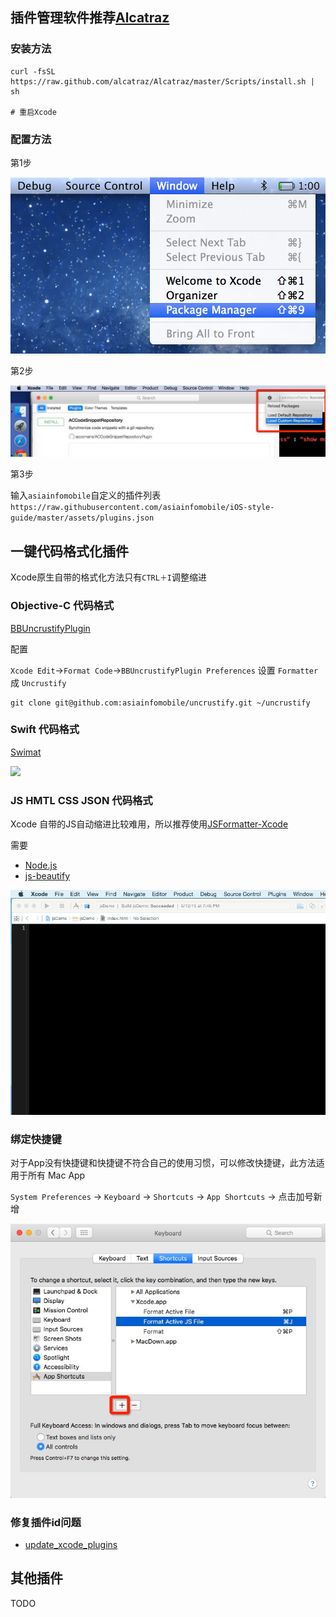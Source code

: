 
## 插件管理软件推荐[Alcatraz](https://github.com/alcatraz/Alcatraz)

### 安装方法
```
curl -fsSL https://raw.github.com/alcatraz/Alcatraz/master/Scripts/install.sh | sh

# 重启Xcode
```

### 配置方法

第1步

![](assets/plugins0.png)

第2步

![](assets/plugins1.png)

第3步

输入`asiainfomobile`自定义的插件列表
`https://raw.githubusercontent.com/asiainfomobile/iOS-style-guide/master/assets/plugins.json`

## 一键代码格式化插件
Xcode原生自带的格式化方法只有`CTRL＋I`调整缩进

### Objective-C 代码格式
[BBUncrustifyPlugin](https://github.com/benoitsan/BBUncrustifyPlugin-Xcode)

配置

`Xcode Edit`->`Format Code`->`BBUncrustifyPlugin Preferences` 设置 `Formatter` 成 `Uncrustify`

```
git clone git@github.com:asiainfomobile/uncrustify.git ~/uncrustify
```

### Swift 代码格式

[Swimat](https://github.com/Jintin/Swimat)

![](https://github.com/Jintin/Swimat/raw/master/README/preview.gif)

### JS HMTL CSS JSON 代码格式

Xcode 自带的JS自动缩进比较难用，所以推荐使用[JSFormatter-Xcode](https://github.com/bumaociyuan/JSFormatter-Xcode)

需要

* [Node.js](https://nodejs.org/)
* [js-beautify](https://github.com/beautify-web/js-beautify)

![](https://raw.githubusercontent.com/bumaociyuan/JSFormatter-Xcode/master/screenshot.gif)

### 绑定快捷键

对于App没有快捷键和快捷键不符合自己的使用习惯，可以修改快捷键，此方法适用于所有 Mac App

`System Preferences` -> `Keyboard` -> `Shortcuts` -> `App Shortcuts` -> 点击加号新增

![](assets/plugins2.png)

### 修复插件id问题

* [update_xcode_plugins](https://github.com/inket/update_xcode_plugins)

## 其他插件
TODO
